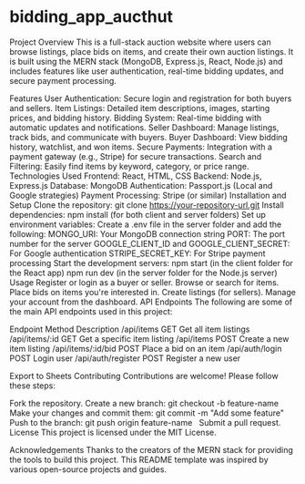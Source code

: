 # bidding_app_aucthut
Project Overview
This is a full-stack auction website where users can browse listings, place bids on items, and create their own auction listings. It is built using the MERN stack (MongoDB, Express.js, React, Node.js) and includes features like user authentication, real-time bidding updates, and secure payment processing.

Features
User Authentication: Secure login and registration for both buyers and sellers.
Item Listings: Detailed item descriptions, images, starting prices, and bidding history.
Bidding System: Real-time bidding with automatic updates and notifications.
Seller Dashboard: Manage listings, track bids, and communicate with buyers.
Buyer Dashboard: View bidding history, watchlist, and won items.
Secure Payments: Integration with a payment gateway (e.g., Stripe) for secure transactions.
Search and Filtering: Easily find items by keyword, category, or price range.
Technologies Used
Frontend: React, HTML, CSS
Backend: Node.js, Express.js
Database: MongoDB
Authentication: Passport.js (Local and Google strategies)
Payment Processing: Stripe (or similar)
Installation and Setup
Clone the repository: git clone https://your-repository-url.git
Install dependencies: npm install (for both client and server folders)
Set up environment variables: Create a .env file in the server folder and add the following:
MONGO_URI: Your MongoDB connection string
PORT: The port number for the server
GOOGLE_CLIENT_ID and GOOGLE_CLIENT_SECRET: For Google authentication
STRIPE_SECRET_KEY: For Stripe payment processing
Start the development servers:
npm start (in the client folder for the React app)
npm run dev (in the server folder for the Node.js server)
Usage
Register or login as a buyer or seller.
Browse or search for items.
Place bids on items you're interested in.
Create listings (for sellers).
Manage your account from the dashboard.
API Endpoints
The following are some of the main API endpoints used in this project:

Endpoint	Method	Description
/api/items	GET	Get all item listings
/api/items/:id	GET	Get a specific item listing
/api/items	POST	Create a new item listing
/api/items/:id/bid	POST	Place a bid on an item
/api/auth/login	POST	Login user
/api/auth/register	POST	Register a new user

Export to Sheets
Contributing
Contributions are welcome! Please follow these steps:

Fork the repository.
Create a new branch: git checkout -b feature-name   
Make your changes and commit them: git commit -m "Add some feature"
Push to the branch: git push origin feature-name   
Submit a pull request.
License
This project is licensed under the MIT License.   

Acknowledgements
Thanks to the creators of the MERN stack for providing the tools to build this project.
This README template was inspired by various open-source projects and guides.
